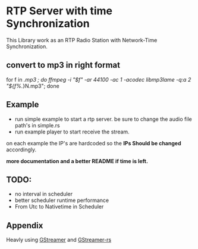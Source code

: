 # RTP Server with time Synchronization

This Library work as an RTP Radio Station with Network-Time Synchronization.


## convert to mp3 in right format
for f in *.mp3 ; do ffmpeg -i "$f" -ar 44100 -ac 1 -acodec libmp3lame -q:a 2 "${f%.*}N.mp3"; done
## Example

- run simple example to start a rtp server. be sure to change the audio file path's in simple.rs
- run example player to start receive the stream.

on each example the IP's are hardcoded so the __IPs Should be changed__ accordingly.

__more documentation and a better README if time is left.__

## TODO:

- no interval in scheduler
- better scheduler runtime performance
- From Utc to Nativetime in Scheduler


## Appendix

Heavly using [GStreamer](https://gitlab.freedesktop.org/gstreamer) and [GStreamer-rs](https://gitlab.freedesktop.org/gstreamer/gstreamer-rs/-/tree/main)
